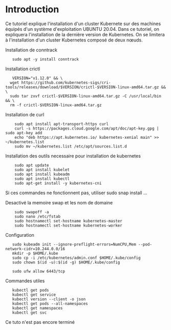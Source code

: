 # Introduction
Ce tutoriel explique l'installation d'un cluster Kubernete sur des machines équipés d'un système d'exploitation UBUNTU 20.04.
Dans ce tutoriel, on expliquera l'installation de la dernière version de Kubernetes. On se limitera à l'installation d'un cluster Kubernetes composé de deux nœuds.

Installation de conntrack
```
   sudo apt -y install conntrack
```

Installation crictl 

```
   VERSION="v1.12.0" && \
  wget https://github.com/kubernetes-sigs/cri-tools/releases/download/$VERSION/crictl-$VERSION-linux-amd64.tar.gz && \
  sudo tar zxvf crictl-$VERSION-linux-amd64.tar.gz -C /usr/local/bin && \
  rm -f crictl-$VERSION-linux-amd64.tar.gz
```


Installation de curl
```
    sudo apt install apt-transport-https curl
    curl -s https://packages.cloud.google.com/apt/doc/apt-key.gpg | sudo apt-key add
    echo "deb https://apt.kubernetes.io/ kubernetes-xenial main" >> ~/kubernetes.list
    sudo mv ~/kubernetes.list /etc/apt/sources.list.d
```

Installation des outils necessaire pour installation de kubernetes
```
    sudo apt update
    sudo apt install kubelet
    sudo apt install kubeadm
    sudo apt install kubectl
    sudo apt-get install -y kubernetes-cni
```
Si ces commandes ne fonctionnent pas, utiliser sudo snap install ...

Desactivé la memoire swap et les nom de domaine
```
    sudo swapoff -a
    sudo nano /etc/fstab
    sudo hostnamectl set-hostname kubernetes-master
    sudo hostnamectl set-hostname kubernetes-worker
```


Configuration
 ```
    sudo kubeadm init --ignore-preflight-errors=NumCPU,Mem --pod-network-cidr=10.244.0.0/16
    mkdir -p $HOME/.kube
    sudo cp -i /etc/kubernetes/admin.conf $HOME/.kube/config
    sudo chown $(id -u):$(id -g) $HOME/.kube/config
 ```
 ```
    sudo ufw allow 6443/tcp
 ```
 
 Commandes utiles
 ```
    kubectl get pods
    kubectl get service
    kubectl version --client -o json
    kubectl get pods --all-namespaces
    kubectl get namespaces
    kubectl get svc
 ```
 
 
 
 
 
 
 Ce tuto n'est pas encore terminé
 
 
 
 
 
 
 
 
 
 
 
 
 
 
 
